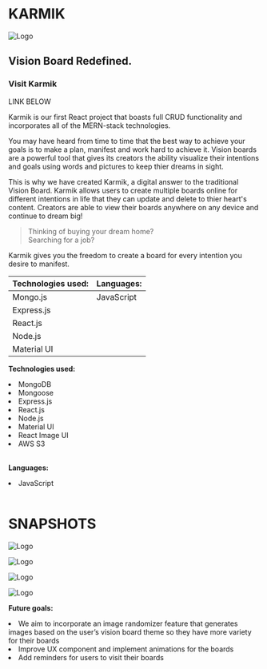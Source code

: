 <h1>KARMIK</h1>


![Logo](https://i.imgur.com/dSBMO79.png)


<h2>Vision Board Redefined.</h2>

<h3>Visit Karmik</h3>
LINK BELOW 

Karmik is our first React project that boasts full CRUD functionality and incorporates all of the MERN-stack technologies. 

You may have heard from time to time that the best way to achieve your goals is to make a plan, manifest and work hard to achieve it. Vision boards are a powerful tool that gives its creators the ability visualize their intentions and goals using words and pictures to keep thier dreams in sight. 

This is why we have created Karmik, a digital answer to the traditional Vision Board. Karmik allows users to create multiple boards online for different intentions in life that they can update and delete to thier heart's content. Creators are able to view their boards anywhere on any device and continue to dream big! 

>Thinking of buying your dream home? <br />
>Searching for a job? 

Karmik gives you the freedom to create a board for every intention you desire to manifest.  

**Technologies used:** |    **Languages:**
-----------------------|--------------------
       Mongo.js        |     JavaScript   
       Express.js      |               
       React.js        |             
       Node.js         |                   
       Material UI     |                   



**Technologies used:**

<li>MongoDB</li>
<li>Mongoose</li>
<li>Express.js</li>
<li>React.js</li>
<li>Node.js</li>
<li>Material UI</li>
<li>React Image UI</li>
<li>AWS S3</li>
<br />

**Languages:**
<li>JavaScript</li>
<br />


**<h1>SNAPSHOTS</h1>**

![Logo](https://i.imgur.com/IICvEAJ.png)


![Logo](https://i.imgur.com/cy5DS6n.png)


![Logo](https://i.imgur.com/ZWQejYS.png)


![Logo](https://i.imgur.com/4bbfRJj.png)




**Future goals:**

<li>We aim to incorporate an image randomizer feature that generates images based on the user’s vision board theme so they have more variety for their boards</li>
<li>Improve UX component and implement animations for the boards</li>
<li>Add reminders for users to visit their boards</li>
